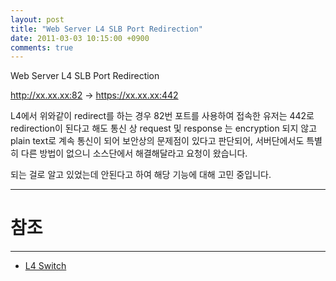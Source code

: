 ```yaml
---
layout: post
title: "Web Server L4 SLB Port Redirection"
date: 2011-03-03 10:15:00 +0900
comments: true
---
```


Web Server L4 SLB Port Redirection

http://xx.xx.xx:82 -> https://xx.xx.xx:442

L4에서 위와같이 redirect를 하는 경우 82번 포트를
사용하여 접속한 유저는 442로 redirection이 된다고 해도 통신 상 request 및 response 는 encryption 되지 않고 plain text로 계속 통신이 되어 보안상의 문제점이 있다고 판단되어,
서버단에서도 특별히 다른 방법이 없으니 소스단에서 해결해달라고 요청이 왔습니다.

되는 걸로 알고 있었는데 안된다고 하여 해당 기능에 대해 고민 중입니다.

-----
# 참조
-----

* [L4 Switch](http://blog.naver.com/s6242?Redirect=Log&logNo=60047142704)
